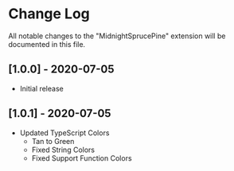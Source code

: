# Change Log

All notable changes to the "MidnightSprucePine" extension will be documented in this file.

<!-- ## [Unreleased] -->

## [1.0.0] - 2020-07-05
- Initial release

## [1.0.1] - 2020-07-05
- Updated TypeScript Colors
    - Tan to Green
    - Fixed String Colors
    - Fixed Support Function Colors
